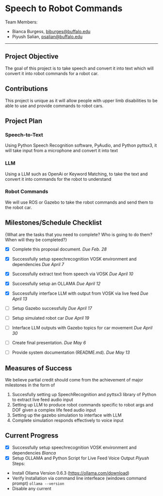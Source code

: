 
# Speech to Robot Commands

Team Members:
- Bianca Burgess, biburges@buffalo.edu
- Piyush Salian, psalian@buffalo.edu

--- 

## Project Objective
The goal of this project is to take speech and convert it into text which will convert it into robot commands for a robot car.


## Contributions
This project is unique as it will allow people with upper limb disabilities to be able to use and provide commands to robot cars.


## Project Plan

### Speech-to-Text

Using Python Speech Recognition software, PyAudio, and Python pyttsx3, it will take input from a microphone and convert it into text

### LLM

Using a LLM such as OpenAi or Keyword Matching, to take the text and convert it into commands for the robot to understand

### Robot Commands

We will use ROS or Gazebo to take the robot commands and send them to the robot car.

## Milestones/Schedule Checklist
{What are the tasks that you need to complete?  Who is going to do them?  When will they be completed?}
- [x] Complete this proposal document.  *Due Feb. 28*
- [x] Successfully setup speechrecognition VOSK environment and dependencies *Due April 7*
- [x] Successfully extract text from speech via VOSK *Due April 10*
- [x] Successfully setup an OLLAMA *Due April 12*
- [x] Successfully interface LLM with output from VOSK via live feed *Due April 13*
- [ ] Setup Gazebo successfully *Due April 17*
- [ ] Setup simulated robot car *Due April 19*
- [ ] Interface LLM outputs with Gazebo topics for car movement *Due April 30*
- [ ] Create final presentation.  *Due May 6*
- [ ] Provide system documentation (README.md).  *Due May 13*


## Measures of Success
We believe partial credit should come from the achievement of major milestones in the form of 
1) Succesfully setting up SpeechRecognition and pyttsx3 library of Python to extract live feed audio input
2) Setting up LLM to produce robot commands specific to robot args and DOF given a complex life feed audio input
3) Setting up the gazebo simulation to interface with LLM 
4) Complete simulation responds effectively to voice input

## Current Progress
- [x] Successfully setup speechrecognition VOSK environment and dependencies *Bianca*
- [x] Setup OLLAMA and Python Script for Live Feed Voice Output *Piyush*
Steps:
- Install Ollama Version 0.6.3 (https://ollama.com/download)
- Verify Installation via command line interfeace (windows command prompt)
``` ollama --version ```
- Disable any current 
